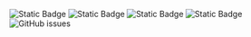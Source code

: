![Static Badge](https://img.shields.io/badge/blacklists-60-000000) ![Static Badge](https://img.shields.io/badge/blacklisted-2678116-cc0000) ![Static Badge](https://img.shields.io/badge/whitelisted-2245-00CC00) ![Static Badge](https://img.shields.io/badge/streaming_blacklist-28107-000000) ![GitHub issues](https://img.shields.io/github/issues/fabriziosalmi/blacklists)
